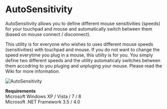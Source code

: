 # AutoSensitivity
AutoSensitivity allows you to define different mouse sensitivities (speeds) for your touchpad and mouse and automatically switch between them (based on mouse connect / disconnect).

This utility is for everyone who wishes to uses different mouse speeds (sensitivities) with touchpad and mouse. If you do not want to change the speed everytime you plug in a mouse, this utility is for you. You simply define two different speeds and the utility automaticaly switches between them accodring to you pluging and unpluging your mouse. Please read the Wiki for more information.

![AutoSensitivity](https://dl.dropboxusercontent.com/u/73642/articles/autosensitivityscreen.jpg)

**Requirements**  
Microsoft Windows XP / Vista / 7 / 8  
Microsoft .NET Framework 3.5 / 4.0
